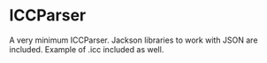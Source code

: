 # ICCParser
A very minimum ICCParser. Jackson libraries to work with JSON are included. Example of .icc included as well.
